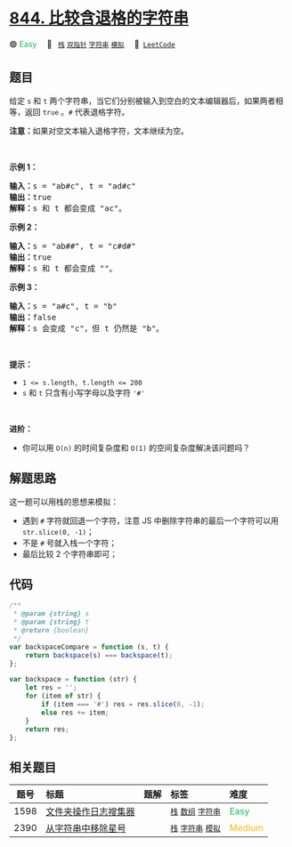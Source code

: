 # [844. 比较含退格的字符串](https://leetcode.com/problems/backspace-string-compare)

🟢 <font color=#15bd66>Easy</font>&emsp; 🔖&ensp; [`栈`](/tag/stack.md) [`双指针`](/tag/two-pointers.md) [`字符串`](/tag/string.md) [`模拟`](/tag/simulation.md)&emsp; 🔗&ensp;[`LeetCode`](https://leetcode.com/problems/backspace-string-compare)

## 题目

<p>给定 <code>s</code> 和 <code>t</code> 两个字符串，当它们分别被输入到空白的文本编辑器后，如果两者相等，返回 <code>true</code> 。<code>#</code> 代表退格字符。</p>

<p><strong>注意：</strong>如果对空文本输入退格字符，文本继续为空。</p>

<p>&nbsp;</p>

<p><strong>示例 1：</strong></p>

<pre>
<strong>输入：</strong>s = "ab#c", t = "ad#c"
<strong>输出：</strong>true
<strong>解释：</strong>s 和 t 都会变成 "ac"。
</pre>

<p><strong>示例 2：</strong></p>

<pre>
<strong>输入：</strong>s = "ab##", t = "c#d#"
<strong>输出：</strong>true
<strong>解释：</strong>s 和 t 都会变成 ""。
</pre>

<p><strong>示例 3：</strong></p>

<pre>
<strong>输入：</strong>s = "a#c", t = "b"
<strong>输出：</strong>false
<strong>解释：</strong>s 会变成 "c"，但 t 仍然是 "b"。</pre>

<p>&nbsp;</p>

<p><strong>提示：</strong></p>

<ul>
	<li><code>1 &lt;= s.length, t.length &lt;= 200</code></li>
	<li><code>s</code> 和 <code>t</code> 只含有小写字母以及字符 <code>'#'</code></li>
</ul>

<p>&nbsp;</p>

<p><strong>进阶：</strong></p>

<ul>
	<li>你可以用 <code>O(n)</code> 的时间复杂度和 <code>O(1)</code> 的空间复杂度解决该问题吗？</li>
</ul>


## 解题思路

这一题可以用栈的思想来模拟：

- 遇到 `#` 字符就回退一个字符，注意 JS 中删除字符串的最后一个字符可以用 `str.slice(0, -1)`；
- 不是 `#` 号就入栈一个字符；
- 最后比较 2 个字符串即可；

## 代码

```javascript
/**
 * @param {string} s
 * @param {string} t
 * @return {boolean}
 */
var backspaceCompare = function (s, t) {
	return backspace(s) === backspace(t);
};

var backspace = function (str) {
	let res = '';
	for (item of str) {
		if (item === '#') res = res.slice(0, -1);
		else res += item;
	}
	return res;
};
```

## 相关题目

<!-- prettier-ignore -->
| 题号 | 标题 | 题解 | 标签 | 难度 |
| :------: | :------ | :------: | :------ | :------ |
| 1598 | [文件夹操作日志搜集器](https://leetcode.com/problems/crawler-log-folder) |  |  [`栈`](/tag/stack.md) [`数组`](/tag/array.md) [`字符串`](/tag/string.md) | <font color=#15bd66>Easy</font> |
| 2390 | [从字符串中移除星号](https://leetcode.com/problems/removing-stars-from-a-string) |  |  [`栈`](/tag/stack.md) [`字符串`](/tag/string.md) [`模拟`](/tag/simulation.md) | <font color=#ffb800>Medium</font> |